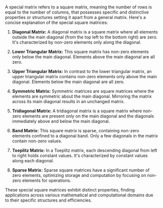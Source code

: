 A special matrix refers to a square matrix, meaning the number of rows is equal to the number of columns, that possesses specific and distinctive properties or structures setting it apart from a general matrix. Here's a concise explanation of the special square matrices:

1. **Diagonal Matrix:** A diagonal matrix is a square matrix where all elements outside the main diagonal (from the top left to the bottom right) are zero. It's characterized by non-zero elements only along the diagonal.

2. **Lower Triangular Matrix:** This square matrix has non-zero elements only below the main diagonal. Elements above the main diagonal are all zero.

3. **Upper Triangular Matrix:** In contrast to the lower triangular matrix, an upper triangular matrix contains non-zero elements only above the main diagonal. Elements below the main diagonal are all zero.

4. **Symmetric Matrix:** Symmetric matrices are square matrices where the elements are symmetric about the main diagonal. Mirroring the matrix across its main diagonal results in an unchanged matrix.

5. **Tridiagonal Matrix:** A tridiagonal matrix is a square matrix where non-zero elements are present only on the main diagonal and the diagonals immediately above and below the main diagonal.

6. **Band Matrix:** This square matrix is sparse, containing non-zero elements confined to a diagonal band. Only a few diagonals in the matrix contain non-zero values.

7. **Toeplitz Matrix:** In a Toeplitz matrix, each descending diagonal from left to right holds constant values. It's characterized by constant values along each diagonal.

8. **Sparse Matrix:** Sparse square matrices have a significant number of zero elements, optimizing storage and computation by focusing on non-zero elements for operations.

These special square matrices exhibit distinct properties, finding applications across various mathematical and computational domains due to their specific structures and efficiencies.